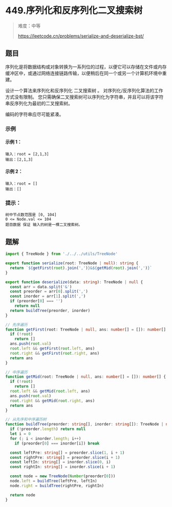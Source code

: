 # 449.序列化和反序列化二叉搜索树

> 难度：中等
>
> https://leetcode.cn/problems/serialize-and-deserialize-bst/

## 题目

序列化是将数据结构或对象转换为一系列位的过程，以便它可以存储在文件或内存缓冲区中，或通过网络连接链路传输，以便稍后在同一个或另一个计算机环境中重建。

设计一个算法来序列化和反序列化 二叉搜索树 。 对序列化/反序列化算法的工作方式没有限制。 您只需确保二叉搜索树可以序列化为字符串，并且可以将该字符串反序列化为最初的二叉搜索树。

编码的字符串应尽可能紧凑。

### 示例

#### 示例 1：

```
输入：root = [2,1,3]
输出：[2,1,3]
```

#### 示例 2：

```
输入：root = []
输出：[]
```

### 提示：

```
树中节点数范围是 [0, 104]
0 <= Node.val <= 104
题目数据 保证 输入的树是一棵二叉搜索树。
```

## 题解

```ts
import { TreeNode } from './../../utils/TreeNode'

export function serialize(root: TreeNode | null): string {
  return `${getFirst(root).join(',')}&${getMid(root).join(',')}`
}

export function deserialize(data: string): TreeNode | null {
  const arr = data.split('&')
  const preorder = arr[0].split(',')
  const inorder = arr[1].split(',')
  if (preorder[0] === '')
    return null
  return buildTree(preorder, inorder)
}

// 先序遍历
function getFirst(root: TreeNode | null, ans: number[] = []): number[] {
  if (!root)
    return []
  ans.push(root.val)
  root.left && getFirst(root.left, ans)
  root.right && getFirst(root.right, ans)
  return ans
}

// 中序遍历
function getMid(root: TreeNode | null, ans: number[] = []): number[] {
  if (!root)
    return []
  root.left && getMid(root.left, ans)
  ans.push(root.val)
  root.right && getMid(root.right, ans)
  return ans
}

// 从先序和中序遍历树
function buildTree(preorder: string[], inorder: string[]): TreeNode | null {
  if (!preorder.length) return null
  let i = 0
  for (; i < inorder.length; i++)
    if (preorder[0] === inorder[i]) break

  const leftPre: string[] = preorder.slice(1, i + 1)
  const rightPre: string[] = preorder.slice(i + 1)
  const leftIn: string[] = inorder.slice(0, i)
  const rightIn: string[] = inorder.slice(i + 1)

  const node = new TreeNode(Number(preorder[0]))
  node.left = buildTree(leftPre, leftIn)
  node.right = buildTree(rightPre, rightIn)

  return node
}
```
